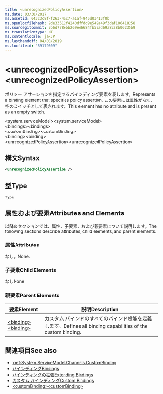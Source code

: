 ```yaml
---
title: <unrecognizedPolicyAssertion>
ms.date: 03/30/2017
ms.assetid: 043c3c8f-f263-4ac7-a1af-945d03413f0b
ms.openlocfilehash: 9de33512f4240dffdd9e549a49f3daf106418258
ms.sourcegitcommit: 5b6d778ebb269ee6684fb57ad69a8c28b06235b9
ms.translationtype: MT
ms.contentlocale: ja-JP
ms.lasthandoff: 04/08/2019
ms.locfileid: "59179609"
---
```

# <a name="unrecognizedpolicyassertion"></a><span data-ttu-id="1ca67-101">\<unrecognizedPolicyAssertion></span><span class="sxs-lookup"><span data-stu-id="1ca67-101">\<unrecognizedPolicyAssertion></span></span>
<span data-ttu-id="1ca67-102">ポリシー アサーションを指定するバインディング要素を表します。</span><span class="sxs-lookup"><span data-stu-id="1ca67-102">Represents a binding element that specifies policy assertion.</span></span> <span data-ttu-id="1ca67-103">この要素には属性がなく、空のスイッチとして表されます。</span><span class="sxs-lookup"><span data-stu-id="1ca67-103">This element has no attribute and is present as an empty switch.</span></span>  
  
 <span data-ttu-id="1ca67-104">\<system.serviceModel></span><span class="sxs-lookup"><span data-stu-id="1ca67-104">\<system.serviceModel></span></span>  
<span data-ttu-id="1ca67-105">\<bindings></span><span class="sxs-lookup"><span data-stu-id="1ca67-105">\<bindings></span></span>  
<span data-ttu-id="1ca67-106">\<customBinding></span><span class="sxs-lookup"><span data-stu-id="1ca67-106">\<customBinding></span></span>  
<span data-ttu-id="1ca67-107">\<binding></span><span class="sxs-lookup"><span data-stu-id="1ca67-107">\<binding></span></span>  
<span data-ttu-id="1ca67-108">\<unrecognizedPolicyAssertion></span><span class="sxs-lookup"><span data-stu-id="1ca67-108">\<unrecognizedPolicyAssertion></span></span>  
  
## <a name="syntax"></a><span data-ttu-id="1ca67-109">構文</span><span class="sxs-lookup"><span data-stu-id="1ca67-109">Syntax</span></span>  
  
```xml  
<unrecognizedPolicyAssertion />
```  
  
## <a name="type"></a><span data-ttu-id="1ca67-110">型</span><span class="sxs-lookup"><span data-stu-id="1ca67-110">Type</span></span>  
 `Type`  
  
## <a name="attributes-and-elements"></a><span data-ttu-id="1ca67-111">属性および要素</span><span class="sxs-lookup"><span data-stu-id="1ca67-111">Attributes and Elements</span></span>  
 <span data-ttu-id="1ca67-112">以降のセクションでは、属性、子要素、および親要素について説明します。</span><span class="sxs-lookup"><span data-stu-id="1ca67-112">The following sections describe attributes, child elements, and parent elements.</span></span>  
  
### <a name="attributes"></a><span data-ttu-id="1ca67-113">属性</span><span class="sxs-lookup"><span data-stu-id="1ca67-113">Attributes</span></span>  
 <span data-ttu-id="1ca67-114">なし。</span><span class="sxs-lookup"><span data-stu-id="1ca67-114">None.</span></span>  
  
### <a name="child-elements"></a><span data-ttu-id="1ca67-115">子要素</span><span class="sxs-lookup"><span data-stu-id="1ca67-115">Child Elements</span></span>  
 <span data-ttu-id="1ca67-116">なし</span><span class="sxs-lookup"><span data-stu-id="1ca67-116">None</span></span>  
  
### <a name="parent-elements"></a><span data-ttu-id="1ca67-117">親要素</span><span class="sxs-lookup"><span data-stu-id="1ca67-117">Parent Elements</span></span>  
  
|<span data-ttu-id="1ca67-118">要素</span><span class="sxs-lookup"><span data-stu-id="1ca67-118">Element</span></span>|<span data-ttu-id="1ca67-119">説明</span><span class="sxs-lookup"><span data-stu-id="1ca67-119">Description</span></span>|  
|-------------|-----------------|  
|[<span data-ttu-id="1ca67-120">\<binding></span><span class="sxs-lookup"><span data-stu-id="1ca67-120">\<binding></span></span>](../../../../../docs/framework/misc/binding.md)|<span data-ttu-id="1ca67-121">カスタム バインドのすべてのバインド機能を定義します。</span><span class="sxs-lookup"><span data-stu-id="1ca67-121">Defines all binding capabilities of the custom binding.</span></span>|  
  
## <a name="see-also"></a><span data-ttu-id="1ca67-122">関連項目</span><span class="sxs-lookup"><span data-stu-id="1ca67-122">See also</span></span>

- <xref:System.ServiceModel.Channels.CustomBinding>
- [<span data-ttu-id="1ca67-123">バインディング</span><span class="sxs-lookup"><span data-stu-id="1ca67-123">Bindings</span></span>](../../../../../docs/framework/wcf/bindings.md)
- [<span data-ttu-id="1ca67-124">バインディングの拡張</span><span class="sxs-lookup"><span data-stu-id="1ca67-124">Extending Bindings</span></span>](../../../../../docs/framework/wcf/extending/extending-bindings.md)
- [<span data-ttu-id="1ca67-125">カスタム バインディング</span><span class="sxs-lookup"><span data-stu-id="1ca67-125">Custom Bindings</span></span>](../../../../../docs/framework/wcf/extending/custom-bindings.md)
- [<span data-ttu-id="1ca67-126">\<customBinding></span><span class="sxs-lookup"><span data-stu-id="1ca67-126">\<customBinding></span></span>](../../../../../docs/framework/configure-apps/file-schema/wcf/custombinding.md)
